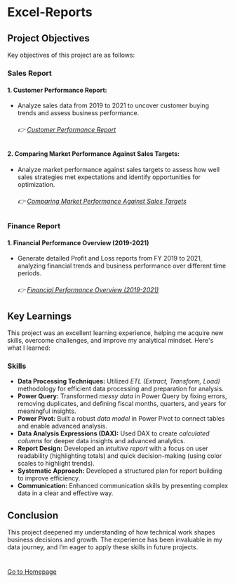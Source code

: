 # Excel-Reports

## Project Objectives
Key objectives of this project are as follows:

### Sales Report
#### 1. Customer Performance Report:

  - Analyze sales data from 2019 to 2021 to uncover customer buying trends and assess business performance.
       ###### 👉  [Customer Performance Report](https://github.com/nishant-s-anlst/Excel-Reports/blob/main/AtliQ%20Customer%20Performance%20Report.pdf)
    
#### 2. Comparing Market Performance Against Sales Targets:

  - Analyze market performance against sales targets to assess how well sales strategies met expectations and identify opportunities for optimization.
      ###### 👉  [Comparing Market Performance Against Sales Targets](https://github.com/nishant-s-anlst/Excel-Reports/blob/main/AtliQ%20Market%20Performance%20Report.pdf)

 ### Finance Report   
 #### 1. Financial Performance Overview (2019-2021)
 
 - Generate detailed Profit and Loss reports from FY 2019 to 2021, analyzing financial trends and business performance over different time periods.
     ###### 👉  [Financial Performance Overview (2019-2021)](https://github.com/nishant-s-anlst/Excel-Reports/blob/main/AtliQ%20P%26L%20Statement%20By%20Fiscal%20Months.pdf)
   
## Key Learnings
This project was an excellent learning experience, helping me acquire new skills, overcome challenges, and improve my analytical mindset. Here's what I learned:

### Skills
- **Data Processing Techniques:** Utilized *ETL (Extract, Transform, Load)* methodology for efficient data processing and preparation for analysis.
- **Power Query:** Transformed *messy data* in Power Query by fixing errors, removing duplicates, and defining fiscal months, quarters, and years for meaningful insights.
- **Power Pivot:** Built a robust *data model* in Power Pivot to connect tables and enable advanced analysis.
- **Data Analysis Expressions (DAX):** Used DAX to create *calculated columns* for deeper data insights and advanced analytics.
- **Report Design:** Developed an *intuitive report* with a focus on user readability (highlighting totals) and quick decision-making (using color scales to highlight trends).
- **Systematic Approach:** Developed a structured plan for report building to improve efficiency.
- **Communication:**  Enhanced communication skills by presenting complex data in a clear and effective way.

## Conclusion
This project deepened my understanding of how technical work shapes business decisions and growth. The experience has been invaluable in my data journey, and I’m eager to apply these skills in future projects.

#
[Go to Homepage](https://github.com/nishant-s-anlst)
#


